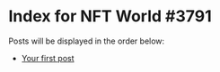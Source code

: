 # Index for NFT World #3791
Posts will be displayed in the order below:

- [Your first post](./001-first.md)

